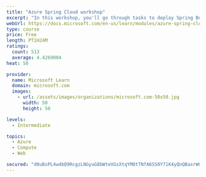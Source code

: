 ```yaml
---
title: "Azure Spring Cloud workshop"
excerpt: "In this workshop, you'll go through tasks to deploy Spring Boot microservices to Azure Spring Cloud (ASC)."
webUrl: https://docs.microsoft.com/en-us/learn/modules/azure-spring-cloud-workshop/
type: course
price: Free
length: PT1H24M
ratings:
  count: 513
  average: 4.4269004
heat: 50

provider:
  name: Microsoft Learn
  domain: microsoft.com
  images:
    - url: /assets/images/organizations/microsoft.com-50x50.jpg
      width: 50
      height: 50

levels:
  - Intermediate

topics:
  - Azure
  - Compute
  - Web

secured: "d0uBsPL4w4bQ9RcgzLNGyuG8bWteVGsXtqYMOtTNfA6SS0Y71K4yQnQBaxrWCiVVjPeIMtIzxPD4VrJCEiRcQbpRviQGG3sehD8khFJaeUTpWam6CicQDNDw9fQC7zcf+0f/edTcB3lkrpoTD2qJoJVzpOIpn8dwpYqjFxCPEmgwd5TCayAvPuBIpCtzpYyJABMJ7pdEsKdD7I1Fc8jp/4D+iBmAaBSNoT4zi3h+OoeEuhCrq/PPh4zuEzE35euKH1ECjZ042kc+mD+PZaxZ7ovUxf3KJKZYAlxstjaRe3JaawmUowLM88NDlBlMClJ5az/Oc+06hLDRsPO9WFB67TsTT6A8VdnXOvXqciX1KtyhjTp32L0TT7akN57LveEYf8rOEh/W+UGhHdGc1JX0M+AG18rGjWuh7euzTbRITns=;2hJJdsYhwa7bUMbRJFVjyg=="
---
```


